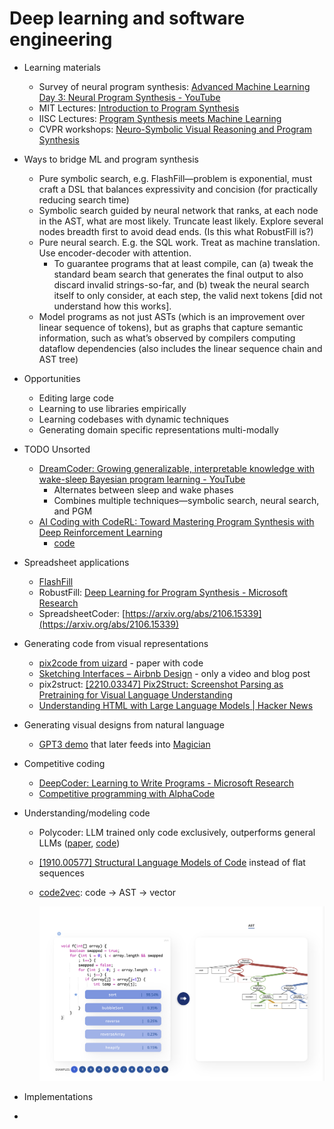 # Deep learning and software engineering

- Learning materials
    - Survey of neural program synthesis: [Advanced Machine Learning Day 3: Neural Program Synthesis - YouTube](https://www.youtube.com/watch?v=nlgA2gnwscQ&list=WL&index=8)
    - MIT Lectures: [Introduction to Program Synthesis](https://people.csail.mit.edu/asolar/SynthesisCourse/index.htm)
    - IISC Lectures: [Program Synthesis meets Machine Learning](https://www.csa.iisc.ac.in/~deepakd/psml-2020/)
    - CVPR workshops: [Neuro-Symbolic Visual Reasoning and Program Synthesis](http://nscv.csail.mit.edu/)
- Ways to bridge ML and program synthesis
    - Pure symbolic search, e.g. FlashFill—problem is exponential, must craft a DSL that balances expressivity and concision (for practically reducing search time)
    - Symbolic search guided by neural network that ranks, at each node in the AST, what are most likely. Truncate least likely. Explore several nodes breadth first to avoid dead ends. (Is this what RobustFill is?)
    - Pure neural search. E.g. the SQL work. Treat as machine translation. Use encoder-decoder with attention.
        - To guarantee programs that at least compile, can (a) tweak the standard beam search that generates the final output to also discard invalid strings-so-far, and (b) tweak the neural search itself to only consider, at each step, the valid next tokens [did not understand how this works].
    - Model programs as not just ASTs (which is an improvement over linear sequence of tokens), but as graphs that capture semantic information, such as what’s observed by compilers computing dataflow dependencies (also includes the linear sequence chain and AST tree)
- Opportunities
    - Editing large code
    - Learning to use libraries empirically
    - Learning codebases with dynamic techniques
    - Generating domain specific representations multi-modally
- TODO Unsorted
    - [DreamCoder: Growing generalizable, interpretable knowledge with wake-sleep Bayesian program learning - YouTube](https://www.youtube.com/watch?v=qtu0aSTDE2I)
        - Alternates between sleep and wake phases
        - Combines multiple techniques—symbolic search, neural search, and PGM
    - [AI Coding with CodeRL: Toward Mastering Program Synthesis with Deep Reinforcement Learning](https://blog.salesforceairesearch.com/coderl/)
        - [code](https://github.com/salesforce/CodeRL)
- Spreadsheet applications
    - [FlashFill](https://blog.sigplan.org/2021/09/14/the-story-of-the-flash-fill-feature-in-excel/)
    - RobustFill: [Deep Learning for Program Synthesis - Microsoft Research](https://www.microsoft.com/en-us/research/blog/deep-learning-program-synthesis/)
    - SpreadsheetCoder: [https://arxiv.org/abs/2106.15339](https://arxiv.org/abs/2106.15339)
- Generating code from visual representations
    - [pix2code from uizard](https://uizard.io/blog/pix2code/) - paper with code
    - [Sketching Interfaces – Airbnb Design](https://airbnb.design/sketching-interfaces/) - only a video and blog post
    - pix2struct: [[2210.03347] Pix2Struct: Screenshot Parsing as Pretraining for Visual Language Understanding](https://arxiv.org/abs/2210.03347)
    - [Understanding HTML with Large Language Models | Hacker News](https://news.ycombinator.com/item?id=33168043)
- Generating visual designs from natural language
    - [GPT3 demo](https://twitter.com/jsngr/status/1284511080715362304?ref_src=twsrc%5Etfw) that later feeds into [Magician](https://www.figma.com/community/plugin/1151890004010191690/Magician)
- Competitive coding
    - [DeepCoder: Learning to Write Programs - Microsoft Research](https://www.microsoft.com/en-us/research/publication/deepcoder-learning-write-programs/)
    - [Competitive programming with AlphaCode](https://www.deepmind.com/blog/competitive-programming-with-alphacode)
- Understanding/modeling code
    - Polycoder: LLM trained only code exclusively, outperforms general LLMs ([paper](https://arxiv.org/abs/2202.13169), [code](https://github.com/VHellendoorn/Code-LMs))
    - [[1910.00577] Structural Language Models of Code](https://arxiv.org/abs/1910.00577) instead of flat sequences
    - [code2vec](https://code2vec.org/): code → AST → vector
        
        ![Untitled](Deep%20learning%20and%20software%20engineering%2045a9dd27343b41ba8f5f7999d1975db9/Untitled.png)
        
- Implementations
-